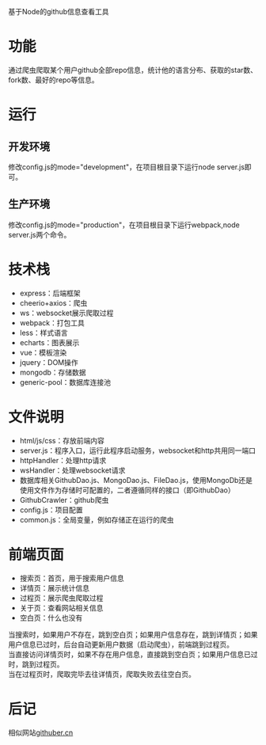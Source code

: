基于Node的github信息查看工具

# 功能
通过爬虫爬取某个用户github全部repo信息，统计他的语言分布、获取的star数、fork数、最好的repo等信息。

# 运行
## 开发环境
修改config.js的mode="development"，在项目根目录下运行node server.js即可。
## 生产环境
修改config.js的mode="production"，在项目根目录下运行webpack,node server.js两个命令。

# 技术栈
* express：后端框架
* cheerio+axios：爬虫
* ws：websocket展示爬取过程
* webpack：打包工具
* less：样式语言
* echarts：图表展示
* vue：模板渲染
* jquery：DOM操作
* mongodb：存储数据
* generic-pool：数据库连接池

# 文件说明
* html/js/css：存放前端内容
* server.js：程序入口，运行此程序启动服务，websocket和http共用同一端口
* httpHandler：处理http请求
* wsHandler：处理websocket请求
* 数据库相关GithubDao.js、MongoDao.js、FileDao.js，使用MongoDb还是使用文件作为存储时可配置的，二者遵循同样的接口（即GithubDao）
* GithubCrawler：github爬虫
* config.js：项目配置
* common.js：全局变量，例如存储正在运行的爬虫

# 前端页面
* 搜索页：首页，用于搜索用户信息
* 详情页：展示统计信息
* 过程页：展示爬虫爬取过程
* 关于页：查看网站相关信息
* 空白页：什么也没有

当搜索时，如果用户不存在，跳到空白页；如果用户信息存在，跳到详情页；如果用户信息已过时，后台自动更新用户数据（启动爬虫），前端跳到过程页。  
当直接访问详情页时，如果不存在用户信息，直接跳到空白页；如果用户信息已过时，跳到过程页。  
当在过程页时，爬取完毕去往详情页，爬取失败去往空白页。


# 后记
相似网站[githuber.cn](https://githuber.cn/people/16095925)

